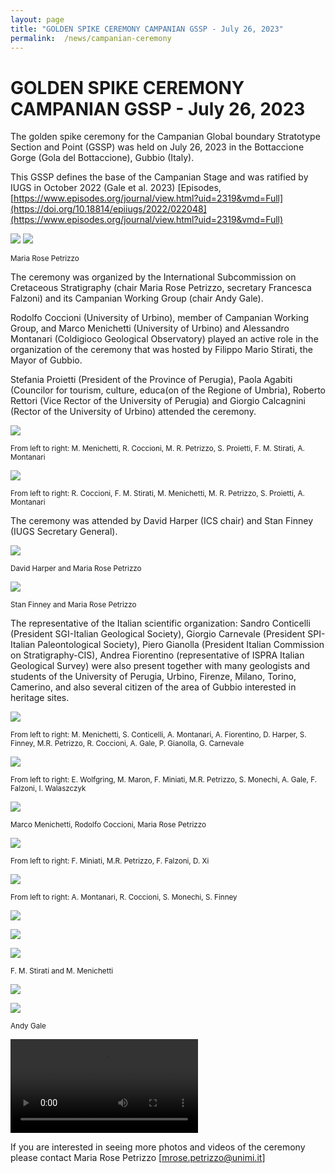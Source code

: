 ```yaml
---
layout: page
title: "GOLDEN SPIKE CEREMONY CAMPANIAN GSSP - July 26, 2023"
permalink:  /news/campanian-ceremony
---
```

# GOLDEN SPIKE CEREMONY CAMPANIAN GSSP - July 26, 2023

The golden spike ceremony for the Campanian Global boundary Stratotype Section and Point (GSSP) was held on July 26, 2023 in the Bottaccione Gorge (Gola del Bottaccione), Gubbio (Italy). 

This GSSP defines the base of the Campanian Stage and was ratified by IUGS in October 2022 (Gale et al. 2023) 
[Episodes, [https://www.episodes.org/journal/view.html?uid=2319&vmd=Full](https://doi.org/10.18814/epiiugs/2022/022048](https://www.episodes.org/journal/view.html?uid=2319&vmd=Full)

![](https://stratigraphy.org/subcommission-cretaceous/images/GSSPnails.jpg) 
![](https://stratigraphy.org/subcommission-cretaceous/images/goldenMR.jpg) 
<p style="font-size:smaller;"> Maria Rose Petrizzo </p>

The ceremony was organized by the International Subcommission on Cretaceous Stratigraphy (chair Maria Rose Petrizzo, secretary Francesca Falzoni) and its Campanian Working Group (chair Andy Gale).

Rodolfo Coccioni (University of Urbino), member of Campanian Working Group, and Marco Menichetti (University of Urbino) and Alessandro Montanari (Coldigioco Geological Observatory) played an active role in the organization of the ceremony that was hosted by Filippo Mario Stirati, the Mayor of Gubbio.

Stefania Proietti (President of the Province of Perugia), Paola Agabiti (Councilor for tourism, culture, educa(on of the Regione of Umbria), Roberto Rettori (Vice Rector of the University of Perugia) and Giorgio Calcagnini (Rector of the University of Urbino) attended the ceremony.

![](https://stratigraphy.org/subcommission-cretaceous/images/ceremony-panel.jpg)  
<p style="font-size:smaller;"> From left to right: M. Menichetti, R. Coccioni, M. R. Petrizzo, S. Proietti, F. M. Stirati, A. Montanari </p>

![](https://stratigraphy.org/subcommission-cretaceous/images/ceremony-panel2.jpg)  
<p style="font-size:smaller;"> From left to right: R. Coccioni, F. M. Stirati, M. Menichetti, M. R. Petrizzo, S. Proietti, A. Montanari </p>

The ceremony was attended by David Harper (ICS chair) and Stan Finney (IUGS Secretary General).

![](https://stratigraphy.org/subcommission-cretaceous/images/panel.jpg)  
<p style="font-size:smaller;"> David Harper and Maria Rose Petrizzo </p>

![](https://stratigraphy.org/subcommission-cretaceous/images/panel2.jpg)  
<p style="font-size:smaller;"> Stan Finney and Maria Rose Petrizzo </p>

The representative of the Italian scientific organization: Sandro Conticelli (President SGI-Italian Geological Society), Giorgio Carnevale (President SPI-Italian Paleontological Society), Piero Gianolla (President Italian Commission on Stratigraphy-CIS), Andrea Fiorentino (representative of ISPRA Italian Geological Survey) were also present together with many geologists and students of the University of Perugia, Urbino, Firenze, Milano, Torino, Camerino, and also several citizen of the area of Gubbio interested in heritage sites. 

![](https://stratigraphy.org/subcommission-cretaceous/images/people.jpg)  
<p style="font-size:smaller;"> From left to right: M. Menichetti, S. Conticelli, A. Montanari, A. Fiorentino, D. Harper, S. Finney, M.R. Petrizzo, R. Coccioni, A. Gale, P. Gianolla, G. Carnevale </p>

![](https://stratigraphy.org/subcommission-cretaceous/images/peoplewg.jpg)  
<p style="font-size:smaller;"> From left to right: E. Wolfgring, M. Maron, F. Miniati, M.R. Petrizzo, S. Monechi, A. Gale, F. Falzoni,  I. Walaszczyk </p>

![](https://stratigraphy.org/subcommission-cretaceous/images/noi3nail.jpg)  
<p style="font-size:smaller;"> Marco Menichetti, Rodolfo Coccioni, Maria Rose Petrizzo </p>

![](https://stratigraphy.org/subcommission-cretaceous/images/peoplewg2.jpg)  
<p style="font-size:smaller;"> From left to right: F. Miniati, M.R. Petrizzo, F. Falzoni,  D. Xi </p>

![](https://stratigraphy.org/subcommission-cretaceous/images/people2.jpg)  
<p style="font-size:smaller;"> From left to right: A. Montanari, R. Coccioni, S. Monechi, S. Finney </p>

![](https://stratigraphy.org/subcommission-cretaceous/images/people3.jpg) 

![](https://stratigraphy.org/subcommission-cretaceous/images/people4.jpg) 

![](https://stratigraphy.org/subcommission-cretaceous/images/talk1.jpg) 
<p style="font-size:smaller;"> F. M. Stirati and M. Menichetti </p>

![](https://stratigraphy.org/subcommission-cretaceous/images/talk2.jpg) 

![](https://stratigraphy.org/subcommission-cretaceous/images/talk3.jpg) 
<p style="font-size:smaller;"> Andy Gale </p>

![](https://stratigraphy.org/subcommission-cretaceous/images/video1.MP4) 

If you are interested in seeing more photos and videos of the ceremony please contact Maria Rose Petrizzo 
[mrose.petrizzo@unimi.it]
